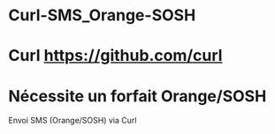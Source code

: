 # Curl-SMS_Orange-SOSH
# Curl https://github.com/curl
# Nécessite un forfait Orange/SOSH

Envoi SMS (Orange/SOSH) via Curl
